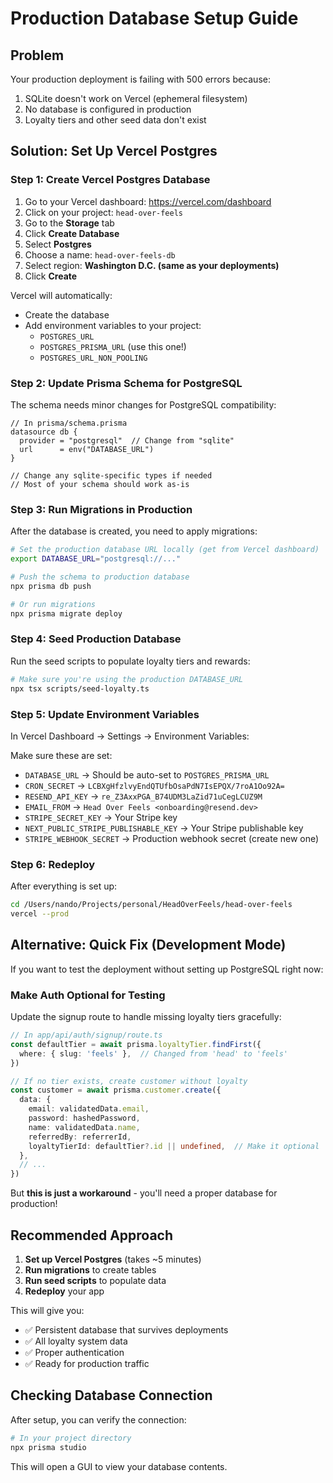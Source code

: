 # Production Database Setup Guide

## Problem
Your production deployment is failing with 500 errors because:
1. SQLite doesn't work on Vercel (ephemeral filesystem)
2. No database is configured in production
3. Loyalty tiers and other seed data don't exist

## Solution: Set Up Vercel Postgres

### Step 1: Create Vercel Postgres Database

1. Go to your Vercel dashboard: https://vercel.com/dashboard
2. Click on your project: `head-over-feels`
3. Go to the **Storage** tab
4. Click **Create Database**
5. Select **Postgres**
6. Choose a name: `head-over-feels-db`
7. Select region: **Washington D.C. (same as your deployments)**
8. Click **Create**

Vercel will automatically:
- Create the database
- Add environment variables to your project:
  - `POSTGRES_URL`
  - `POSTGRES_PRISMA_URL` (use this one!)
  - `POSTGRES_URL_NON_POOLING`

### Step 2: Update Prisma Schema for PostgreSQL

The schema needs minor changes for PostgreSQL compatibility:

```prisma
// In prisma/schema.prisma
datasource db {
  provider = "postgresql"  // Change from "sqlite"
  url      = env("DATABASE_URL")
}

// Change any sqlite-specific types if needed
// Most of your schema should work as-is
```

### Step 3: Run Migrations in Production

After the database is created, you need to apply migrations:

```bash
# Set the production database URL locally (get from Vercel dashboard)
export DATABASE_URL="postgresql://..."

# Push the schema to production database
npx prisma db push

# Or run migrations
npx prisma migrate deploy
```

### Step 4: Seed Production Database

Run the seed scripts to populate loyalty tiers and rewards:

```bash
# Make sure you're using the production DATABASE_URL
npx tsx scripts/seed-loyalty.ts
```

### Step 5: Update Environment Variables

In Vercel Dashboard → Settings → Environment Variables:

Make sure these are set:
- `DATABASE_URL` → Should be auto-set to `POSTGRES_PRISMA_URL`
- `CRON_SECRET` → `LCBXgHfzlvyEndQTUfbOsaPdN7IsEPQX/7roA1Oo92A=`
- `RESEND_API_KEY` → `re_Z3AxxPGA_B74UDM3LaZid71uCegLCUZ9M`
- `EMAIL_FROM` → `Head Over Feels <onboarding@resend.dev>`
- `STRIPE_SECRET_KEY` → Your Stripe key
- `NEXT_PUBLIC_STRIPE_PUBLISHABLE_KEY` → Your Stripe publishable key
- `STRIPE_WEBHOOK_SECRET` → Production webhook secret (create new one)

### Step 6: Redeploy

After everything is set up:

```bash
cd /Users/nando/Projects/personal/HeadOverFeels/head-over-feels
vercel --prod
```

## Alternative: Quick Fix (Development Mode)

If you want to test the deployment without setting up PostgreSQL right now:

### Make Auth Optional for Testing

Update the signup route to handle missing loyalty tiers gracefully:

```typescript
// In app/api/auth/signup/route.ts
const defaultTier = await prisma.loyaltyTier.findFirst({
  where: { slug: 'feels' },  // Changed from 'head' to 'feels'
})

// If no tier exists, create customer without loyalty
const customer = await prisma.customer.create({
  data: {
    email: validatedData.email,
    password: hashedPassword,
    name: validatedData.name,
    referredBy: referrerId,
    loyaltyTierId: defaultTier?.id || undefined,  // Make it optional
  },
  // ...
})
```

But **this is just a workaround** - you'll need a proper database for production!

## Recommended Approach

1. **Set up Vercel Postgres** (takes ~5 minutes)
2. **Run migrations** to create tables
3. **Run seed scripts** to populate data
4. **Redeploy** your app

This will give you:
- ✅ Persistent database that survives deployments
- ✅ All loyalty system data
- ✅ Proper authentication
- ✅ Ready for production traffic

## Checking Database Connection

After setup, you can verify the connection:

```bash
# In your project directory
npx prisma studio
```

This will open a GUI to view your database contents.
